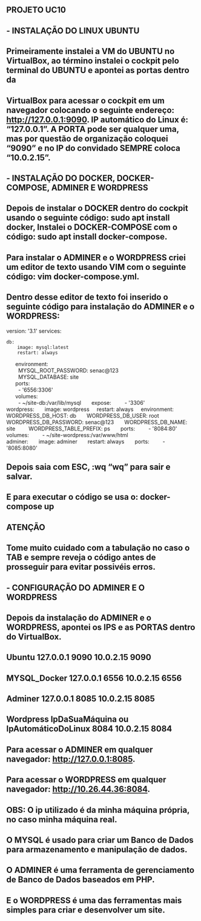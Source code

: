 ## PROJETO UC10

## - INSTALAÇÃO DO LINUX UBUNTU

## Primeiramente instalei a VM do UBUNTU no VirtualBox, ao término instalei o cockpit pelo terminal do UBUNTU e apontei as portas dentro da
## VirtualBox para acessar o cockpit em um navegador colocando o seguinte endereço: http://127.0.0.1:9090. IP automático do Linux é: “127.0.0.1”. A PORTA pode ser qualquer uma, mas por questão de organização coloquei “9090” e no IP do convidado SEMPRE coloca “10.0.2.15”.

## - INSTALAÇÃO DO DOCKER, DOCKER-COMPOSE, ADMINER E WORDPRESS

## Depois de instalar o DOCKER dentro do cockpit usando o seguinte código: sudo apt install docker, Instalei o DOCKER-COMPOSE com o código: sudo apt install docker-compose.
## Para instalar o ADMINER e o WORDPRESS criei um editor de texto usando VIM com o seguinte código: vim docker-compose.yml.
## Dentro desse editor de texto foi inserido o seguinte código para instalação do ADMINER e o WORDPRESS:


version: '3.1'
services:
 
    
    db:
        image: mysql:latest
        restart: always        
        environment:        
            MYSQL_ROOT_PASSWORD: senac@123            
            MYSQL_DATABASE: site            
        ports:        
            - '6556:3306'            
        volumes:        
            - ~/site-db:/var/lib/mysql 
        expose:
            - '3306'                
    wordpress:
        image: wordpress
        restart: always
        environment:
            WORDPRESS_DB_HOST: db
            WORDPRESS_DB_USER: root
            WORDPRESS_DB_PASSWORD: senac@123
            WORDPRESS_DB_NAME: site
            WORDPRESS_TABLE_PREFIX: ps
        ports:
            - '8084:80'
        volumes:
            - ~/site-wordpress:/var/www/html    
    adminer:
        image: adminer
        restart: always
        ports:
            - '8085:8080'

## Depois saia com ESC, :wq “wq” para sair e salvar.
## E para executar o código se usa o: docker-compose up

## ATENÇÃO
## Tome muito cuidado com a tabulação no caso o TAB e sempre reveja o código antes de prosseguir para evitar possivéis erros.

## - CONFIGURAÇÃO DO ADMINER E O WORDPRESS

## Depois da instalação do ADMINER e o WORDPRESS, apontei os IPS e as PORTAS dentro do VirtualBox.

## Ubuntu 127.0.0.1 9090 10.0.2.15 9090
## MYSQL_Docker 127.0.0.1 6556 10.0.2.15 6556
## Adminer 127.0.0.1 8085 10.0.2.15 8085
## Wordpress IpDaSuaMáquina ou IpAutomáticoDoLinux 8084 10.0.2.15 8084

## Para acessar o ADMINER em qualquer navegador: http://127.0.0.1:8085.

## Para acessar o WORDPRESS em qualquer navegador: http://10.26.44.36:8084.
## OBS: O ip utilizado é da minha máquina própria, no caso minha máquina real.

## O MYSQL é usado para criar um Banco de Dados para armazenamento e manipulação de dados.

## O ADMINER é uma ferramenta de gerenciamento de Banco de Dados baseados em PHP.

## E o WORDPRESS é uma das ferramentas mais simples para criar e desenvolver um site.
